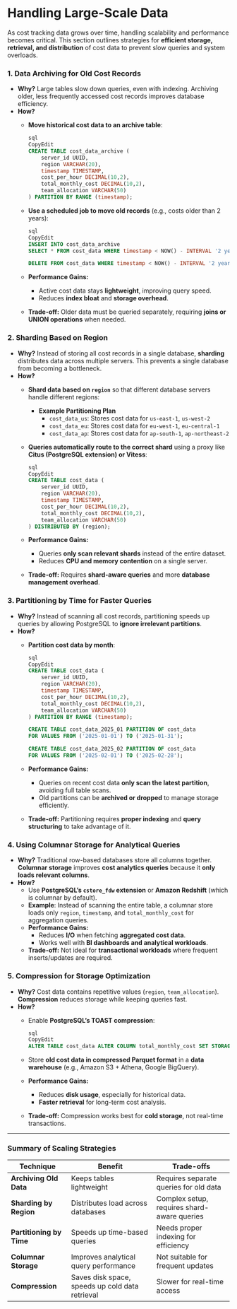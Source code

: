 # Handling Large-Scale Data

As cost tracking data grows over time, handling scalability and performance becomes critical. This section outlines strategies for **efficient storage, retrieval, and distribution** of cost data to prevent slow queries and system overloads.

### **1. Data Archiving for Old Cost Records**

- **Why?** Large tables slow down queries, even with indexing. Archiving older, less frequently accessed cost records improves database efficiency.
- **How?**
    - **Move historical cost data to an archive table**:
        
        ```sql
        sql
        CopyEdit
        CREATE TABLE cost_data_archive (
            server_id UUID,
            region VARCHAR(20),
            timestamp TIMESTAMP,
            cost_per_hour DECIMAL(10,2),
            total_monthly_cost DECIMAL(10,2),
            team_allocation VARCHAR(50)
        ) PARTITION BY RANGE (timestamp);
        
        ```
        
    - **Use a scheduled job to move old records** (e.g., costs older than 2 years):
        
        ```sql
        sql
        CopyEdit
        INSERT INTO cost_data_archive
        SELECT * FROM cost_data WHERE timestamp < NOW() - INTERVAL '2 years';
        
        DELETE FROM cost_data WHERE timestamp < NOW() - INTERVAL '2 years';
        
        ```
        
    - **Performance Gains:**
        - Active cost data stays **lightweight**, improving query speed.
        - Reduces **index bloat** and **storage overhead**.
    - **Trade-off:** Older data must be queried separately, requiring **joins or UNION operations** when needed.

### **2. Sharding Based on Region**

- **Why?** Instead of storing all cost records in a single database, **sharding** distributes data across multiple servers. This prevents a single database from becoming a bottleneck.
- **How?**
    - **Shard data based on `region`** so that different database servers handle different regions:
        - **Example Partitioning Plan**
            - `cost_data_us`: Stores cost data for `us-east-1`, `us-west-2`
            - `cost_data_eu`: Stores cost data for `eu-west-1`, `eu-central-1`
            - `cost_data_ap`: Stores cost data for `ap-south-1`, `ap-northeast-2`
    - **Queries automatically route to the correct shard** using a proxy like **Citus (PostgreSQL extension) or Vitess**:
        
        ```sql
        sql
        CopyEdit
        CREATE TABLE cost_data (
            server_id UUID,
            region VARCHAR(20),
            timestamp TIMESTAMP,
            cost_per_hour DECIMAL(10,2),
            total_monthly_cost DECIMAL(10,2),
            team_allocation VARCHAR(50)
        ) DISTRIBUTED BY (region);
        
        ```
        
    - **Performance Gains:**
        - Queries **only scan relevant shards** instead of the entire dataset.
        - Reduces **CPU and memory contention** on a single server.
    - **Trade-off:** Requires **shard-aware queries** and more **database management overhead**.

### **3. Partitioning by Time for Faster Queries**

- **Why?** Instead of scanning all cost records, partitioning speeds up queries by allowing PostgreSQL to **ignore irrelevant partitions**.
- **How?**
    - **Partition cost data by month**:
        
        ```sql
        sql
        CopyEdit
        CREATE TABLE cost_data (
            server_id UUID,
            region VARCHAR(20),
            timestamp TIMESTAMP,
            cost_per_hour DECIMAL(10,2),
            total_monthly_cost DECIMAL(10,2),
            team_allocation VARCHAR(50)
        ) PARTITION BY RANGE (timestamp);
        
        CREATE TABLE cost_data_2025_01 PARTITION OF cost_data
        FOR VALUES FROM ('2025-01-01') TO ('2025-01-31');
        
        CREATE TABLE cost_data_2025_02 PARTITION OF cost_data
        FOR VALUES FROM ('2025-02-01') TO ('2025-02-28');
        
        ```
        
    - **Performance Gains:**
        - Queries on recent cost data **only scan the latest partition**, avoiding full table scans.
        - Old partitions can be **archived or dropped** to manage storage efficiently.
    - **Trade-off:** Partitioning requires **proper indexing** and **query structuring** to take advantage of it.

### **4. Using Columnar Storage for Analytical Queries**

- **Why?** Traditional row-based databases store all columns together. **Columnar storage** improves **cost analytics queries** because it **only loads relevant columns**.
- **How?**
    - Use **PostgreSQL’s `cstore_fdw` extension** or **Amazon Redshift** (which is columnar by default).
    - **Example**: Instead of scanning the entire table, a columnar store loads only `region`, `timestamp`, and `total_monthly_cost` for aggregation queries.
    - **Performance Gains:**
        - Reduces **I/O** when fetching **aggregated cost data**.
        - Works well with **BI dashboards and analytical workloads**.
    - **Trade-off:** Not ideal for **transactional workloads** where frequent inserts/updates are required.

### **5. Compression for Storage Optimization**

- **Why?** Cost data contains repetitive values (`region`, `team_allocation`). **Compression** reduces storage while keeping queries fast.
- **How?**
    - Enable **PostgreSQL’s TOAST compression**:
        
        ```sql
        sql
        CopyEdit
        ALTER TABLE cost_data ALTER COLUMN total_monthly_cost SET STORAGE EXTERNAL;
        
        ```
        
    - Store **old cost data in compressed Parquet format** in a **data warehouse** (e.g., Amazon S3 + Athena, Google BigQuery).
    - **Performance Gains:**
        - Reduces **disk usage**, especially for historical data.
        - **Faster retrieval** for long-term cost analysis.
    - **Trade-off:** Compression works best for **cold storage**, not real-time transactions.

---

### **Summary of Scaling Strategies**

| **Technique** | **Benefit** | **Trade-offs** |
| --- | --- | --- |
| **Archiving Old Data** | Keeps tables lightweight | Requires separate queries for old data |
| **Sharding by Region** | Distributes load across databases | Complex setup, requires shard-aware queries |
| **Partitioning by Time** | Speeds up time-based queries | Needs proper indexing for efficiency |
| **Columnar Storage** | Improves analytical query performance | Not suitable for frequent updates |
| **Compression** | Saves disk space, speeds up cold data retrieval | Slower for real-time access |